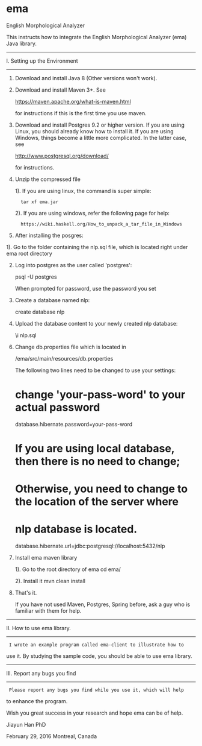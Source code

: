 # ema
English Morphological Analyzer

This instructs how to integrate the English Morphological Analyzer
(ema) Java library.

************************************************************
I. Setting up the Environment
************************************************************

1. Download and install Java 8 (Other versions won't work).

2. Download and install Maven 3+. See

   https://maven.apache.org/what-is-maven.html

   for instructions if this is the first time you use maven.

3. Download and install Postgres 9.2 or higher version. If you are
   using Linux, you should already know how to install it. If you are
   using Windows, things become a little more complicated. In the
   latter case, see

   http://www.postgresql.org/download/

   for instructions.

4. Unzip the compressed file

   1). If you are using linux, the command is super simple:

         tar xf ema.jar

   2). If you are using windows, refer the following page for help:

         https://wiki.haskell.org/How_to_unpack_a_tar_file_in_Windows
   

5. After installing the posgres:

  1). Go to the folder containing the nlp.sql file, which is located
      right under ema root directory

  2) Log into postgres as the user called 'postgres':

     psql -U postgres

     When prompted for password, use the password you set

  3) Create a database named nlp:

     create database nlp

  4) Upload the database content to your newly created nlp database:

     \i nlp.sql

6. Change db.properties file which is located in

   /ema/src/main/resources/db.properties

   The following two lines need to be changed to use your settings:

   # change 'your-pass-word' to your actual password
   database.hibernate.password=your-pass-word

   # If you are using local database, then there is no need to change;
   # Otherwise, you need to change to the location of the server where
   # nlp database is located.
   database.hibernate.url=jdbc:postgresql://localhost:5432/nlp

7. Install ema maven library

   1). Go to the root directory of ema
       cd ema/

   2). Install it
       mvn clean install

8. That's it.

    If you have not used Maven, Postgres, Spring before, ask a guy
who is familiar with them for help.


************************************************************
II. How to use ema library.
************************************************************

     I wrote an example program called ema-client to illustrate how to
use it. By studying the sample code, you should be able to use ema
library.


************************************************************
III. Report any bugs you find
************************************************************

     Please report any bugs you find while you use it, which will help
to enhance the program.

Wish you great success in your research and hope ema can be of help.



Jiayun Han
PhD

February 29, 2016
Montreal, Canada






